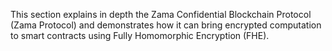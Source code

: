 This section explains in depth the Zama Confidential Blockchain Protocol (Zama Protocol) and demonstrates how it can bring encrypted computation to smart contracts using Fully Homomorphic Encryption (FHE).


